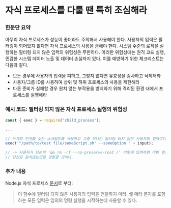 # 자식 프로세스를 다룰 땐 특히 조심해라

### 한문단 요약

아무리 자식 프로세스가 성능이 좋더라도 주의해서 사용해야 한다. 사용자의 입력은 필터링이 되어있지 않다면 자식 프로세스의 사용을 금해야 한다.
시스템 수준의 로직을 실행하는 필터링 되지 않은 입력의 위험성은 무한하다. 이러한 위험성에는 원격 코드 실행, 민감한 시스템 데이터 노출 및 데이터 손실까지 있다. 이를 예방하기 위한 체크리스트는 다음과 같다.

- 모든 경우에 사용자의 입력을 피하고, 그렇지 않다면 유효성을 검사하고 삭제해라
- 사용자/그룹  ID를 사용하여 상위 및 하위 프로세스의 사용을 제한해라
- 다른 준비가 실패할 경우 원치 않는 부작용을 방지하기 위해 격리된 환경 내에서 프로세스를 실행해라

### 예시 코드: 필터링 되지 않은 자식 프로세스 실행의 위험성

```javascript
const { exec } = require('child_process');

...

// 두개의 인자를 갖는 스크립트를 사용하고 그중 하나는 필터링 되지 않은 사용자의 입력이다.
exec('"/path/to/test file/someScript.sh" --someOption ' + input);

// -> 사용자가 단순히 '&& rm -rf --no-preserve-root /' 이렇게 입력하면 어떤 일이 일어날 수 있는지 생각해봐라
// 당신은 원치않는것을 경험할 것이다.
```

### 추가 내용

Node.js 자식 프로세스 [문서](https://nodejs.org/dist/latest-v8.x/docs/api/child_process.html#child_process_child_process_exec_command_options_callback)로 부터:

> 이 함수에 필터링 되지 않은 사용자의 입력을 전달하지 마라. 쉘 메타 문자를 포함하는 모든 입력은 임의의 명령 실행을 시작하는데 사용할 수 있다.